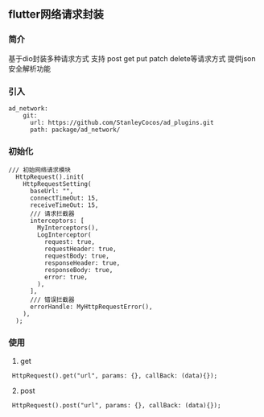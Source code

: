 ## flutter网络请求封装

### 简介
基于dio封装多种请求方式
支持 post get put patch delete等请求方式
提供json安全解析功能


### 引入  
```
ad_network:
    git:
      url: https://github.com/StanleyCocos/ad_plugins.git
      path: package/ad_network/
```

### 初始化
```
/// 初始网络请求模块
  HttpRequest().init(
    HttpRequestSetting(
      baseUrl: "",
      connectTimeOut: 15,
      receiveTimeOut: 15,
      /// 请求拦截器
      interceptors: [
        MyInterceptors(),
        LogInterceptor(
          request: true,
          requestHeader: true,
          requestBody: true,
          responseHeader: true,
          responseBody: true,
          error: true,
        ),
      ],
      /// 错误拦截器
      errorHandle: MyHttpRequestError(),
    ),
  );
```

### 使用
1. get 
```
 HttpRequest().get("url", params: {}, callBack: (data){});
```

2. post 
```
 HttpRequest().post("url", params: {}, callBack: (data){});
```
